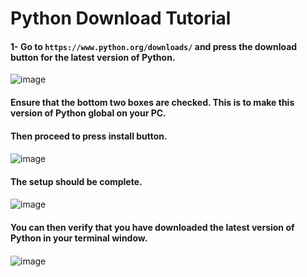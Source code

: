 # Python Download Tutorial

#### 1- Go to `https://www.python.org/downloads/` and press the download button for the latest version of Python.

![image](https://user-images.githubusercontent.com/110126036/181735534-e0f4ba96-9c15-4574-b786-909b3c284b67.png)

####
####
#### Ensure that the bottom two boxes are checked. This is to make this version of Python global on your PC. 
#### Then proceed to press install button.
####
####

![image](https://user-images.githubusercontent.com/110126036/181735934-ff661e91-a222-441d-9a7e-221807565f56.png)

####
####
#### The setup should be complete.
#### 
####

![image](https://user-images.githubusercontent.com/110126036/181736297-c23ec989-2081-4676-bb98-c88adc127322.png)

####
####
#### You can then verify that you have downloaded the latest version of Python in your terminal window.
####
####


![image](https://user-images.githubusercontent.com/110126036/181736564-525167bd-111c-4d99-aa60-38310f569735.png)
